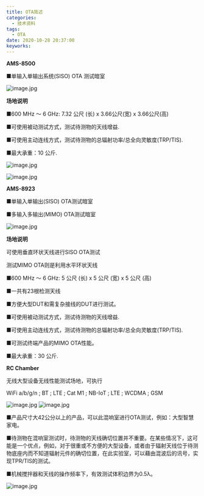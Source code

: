 ```yaml
---
title: OTA简述
categories:
  - 技术资料
tags:
  - OTA
date: 2020-10-28 20:37:00
keyworks: 
---
```


**AMS-8500** 

 

■单输入单输出系统(SISO) OTA 测试暗室 

![image.jpg](https://xie-jerry.github.io/picture/15.jpg)

**场地说明**

■600 MHz ～ 6 GHz: 7.32 公尺 (长) x 3.66公尺(宽) x 3.66公尺(高) 

■可使用被动测试方式，测试待测物的天线增益. 

■可使用主动连线方式，测试待测物的总辐射功率/总全向灵敏度(TRP/TIS). 

■最大承重：10 公斤.

![image.jpg](https://xie-jerry.github.io/picture/15.jpg)

![image.jpg](https://xie-jerry.github.io/picture/15.jpg)

 

 

 

**AMS-8923** 

 

■单输入单输出(SISO) OTA测试暗室

■多输入多输出(MIMO) OTA测试暗室

![image.jpg](https://xie-jerry.github.io/picture/15.jpg)

**场地说明**

可使用垂直环状天线进行SISO OTA测试

测试MIMO OTA则是利用水平环状天线

■600 MHz ～ 6 GHz: 5 公尺 (长) x 5 公尺 (宽) x 5 公尺 (高) 

■一共有23根检测天线 

■方便大型DUT和需复杂接线的DUT进行测试。 

■可使用被动测试方式，测试待测物的天线增益. 

■可使用主动连线方式，测试待测物的总辐射功率/总全向灵敏度(TRP/TIS). 

■可测试终端产品的MIMO OTA性能。 

■最大承重：30 公斤.

 

 

**RC Chamber**

 

无线大型设备无线性能测试场地，可执行

WiFi a/b/g/n ; BT ; LTE ; Cat M1 ; NB-IoT ; LTE ; WCDMA ; GSM

![image.jpg](https://xie-jerry.github.io/picture/15.jpg)
![image.jpg](https://xie-jerry.github.io/picture/15.jpg)

 

■产品尺寸大42公分以上的产品，可以此混响室进行OTA测试，例如：大型智慧家电。

 

■待测物在混响室测试时，待测物的天线确切位置并不重要。在某些情况下，这可能是一个优点，例如，对于很重或不方便的大型设备，或者由于辐射天线位于待测物底座内而不知道辐射元件的确切位置，在此实验室，可以藉由混波后的讯号，实现TPR/TIS的测试。 

 

■机械搅拌器和天线的操作频率下，有效测试体积边界为0.5λ。

![image.jpg](https://xie-jerry.github.io/picture/15.jpg)
